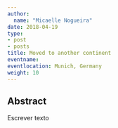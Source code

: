 ```yaml
---
author:
  name: "Micaelle Nogueira"
date: 2018-04-19
type:
- post
- posts
title: Moved to another continent
eventname:
eventlocation: Munich, Germany  
weight: 10
---
```


## Abstract

Escrever texto